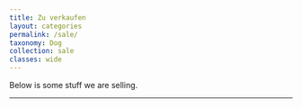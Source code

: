 ```yaml
---
title: Zu verkaufen
layout: categories
permalink: /sale/
taxonomy: Dog
collection: sale
classes: wide
---
```


Below is some stuff we are selling.

<hr>
